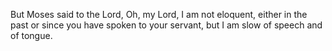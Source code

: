 But Moses said to the Lord, Oh, my Lord, I am not eloquent, either in the past or since you have spoken to your servant, but I am slow of speech and of tongue.
